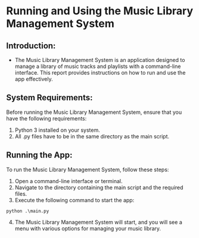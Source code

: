# Running and Using the Music Library Management System
## Introduction:
* The Music Library Management System is an application designed to manage a library of music tracks and playlists with a command-line interface. This report provides instructions on how to run and use the app effectively.

## System Requirements:
Before running the Music Library Management System, ensure that you have the following requirements:
1. Python 3 installed on your system.
2. All .py files have to be in the same directory as the main script.

## Running the App:
To run the Music Library Management System, follow these steps:
1. Open a command-line interface or terminal.
2. Navigate to the directory containing the main script and the required files.
3. Execute the following command to start the app:
```
python .\main.py
```
4. The Music Library Management System will start, and you will see a menu with various options for managing your music library.
